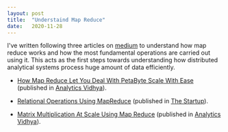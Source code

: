 ```yaml
---
layout: post
title:  "Understaind Map Reduce"
date:   2020-11-28
---
```


I've written following three articles on [medium](https://www.medium.com) to understand how map reduce works and how the most
fundamental operations are carried out using it. This acts as the first steps towards understanding how distributed analytical systems
process huge amount of data efficiently.

* [How Map Reduce Let You Deal With PetaByte Scale With Ease](https://09kartikeya.medium.com/how-map-reduce-let-you-deal-with-petabyte-scale-with-ease-151fd00b8d1c?source=your_stories_page-------------------------------------) (published in [Analytics Vidhya](https://medium.com/analytics-vidhya)).

* [Relational Operations Using MapReduce](https://medium.com/swlh/relational-operations-using-mapreduce-f49e8bd14e31?source=your_stories_page-------------------------------------) (published in [The Startup](https://medium.com/swlh)).

* [Matrix Multiplication At Scale Using Map Reduce](https://medium.com/analytics-vidhya/matrix-multiplication-at-scale-using-map-reduce-d5dc16710095?source=your_stories_page-------------------------------------) (published in [Analytics Vidhya](https://medium.com/analytics-vidhya)).
